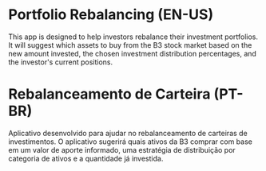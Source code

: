 # Portfolio Rebalancing (EN-US)
This app is designed to help investors rebalance their investment portfolios. It will suggest which assets to buy from the B3 stock market based on the new amount invested, the chosen investment distribution percentages, and the investor's current positions.

# Rebalanceamento de Carteira (PT-BR)
Aplicativo desenvolvido para ajudar no rebalanceamento de carteiras de investimentos. O aplicativo sugerirá quais ativos da B3 comprar com base em um valor de aporte informado, uma estratégia de distribuição por categoria de ativos e a quantidade já investida.
